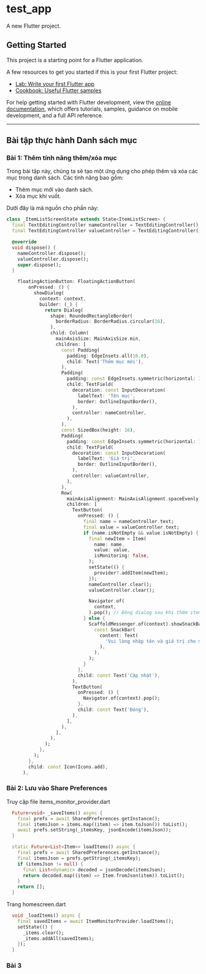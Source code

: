 # test_app

A new Flutter project.

## Getting Started

This project is a starting point for a Flutter application.

A few resources to get you started if this is your first Flutter project:

- [Lab: Write your first Flutter app](https://docs.flutter.dev/get-started/codelab)
- [Cookbook: Useful Flutter samples](https://docs.flutter.dev/cookbook)

For help getting started with Flutter development, view the
[online documentation](https://docs.flutter.dev/), which offers tutorials,
samples, guidance on mobile development, and a full API reference.

---

## Bài tập thực hành Danh sách mục

### Bài 1: Thêm tính năng thêm/xóa mục

Trong bài tập này, chúng ta sẽ tạo một ứng dụng cho phép thêm và xóa các mục trong danh sách. Các tính năng bao gồm:

- Thêm mục mới vào danh sách.
- Xóa mục khi vuốt.

Dưới đây là mã nguồn cho phần này:

```dart
class _ItemListScreenState extends State<ItemListScreen> {
  final TextEditingController nameController = TextEditingController();
  final TextEditingController valueController = TextEditingController();

  @override
  void dispose() {
    nameController.dispose();
    valueController.dispose();
    super.dispose();
  } 
```

```dart
    floatingActionButton: FloatingActionButton(
        onPressed: () {
          showDialog(
            context: context,
            builder: (_) {
              return Dialog(
                shape: RoundedRectangleBorder(
                  borderRadius: BorderRadius.circular(16),
                ),
                child: Column(
                  mainAxisSize: MainAxisSize.min,
                  children: [
                    const Padding(
                      padding: EdgeInsets.all(16.0),
                      child: Text('Thêm mục mới'),
                    ),
                    Padding(
                      padding: const EdgeInsets.symmetric(horizontal: 16.0),
                      child: TextField(
                        decoration: const InputDecoration(
                          labelText: 'Tên mục',
                          border: OutlineInputBorder(),
                        ),
                        controller: nameController,
                      ),
                    ),
                    const SizedBox(height: 16),
                    Padding(
                      padding: const EdgeInsets.symmetric(horizontal: 16.0),
                      child: TextField(
                        decoration: const InputDecoration(
                          labelText: 'Giá trị',
                          border: OutlineInputBorder(),
                        ),
                        controller: valueController,
                      ),
                    ),
                    Row(
                      mainAxisAlignment: MainAxisAlignment.spaceEvenly,
                      children: [
                        TextButton(
                          onPressed: () {
                            final name = nameController.text;
                            final value = valueController.text;
                            if (name.isNotEmpty && value.isNotEmpty) {
                              final newItem = Item(
                                name: name,
                                value: value,
                                isMonitoring: false,
                              );
                              setState(() {
                                provider?.addItem(newItem);
                              });
                              nameController.clear();
                              valueController.clear();

                              Navigator.of(
                                context,
                              ).pop(); // Đóng dialog sau khi thêm item
                            } else {
                              ScaffoldMessenger.of(context).showSnackBar(
                                const SnackBar(
                                  content: Text(
                                    'Vui lòng nhập tên và giá trị cho mục',
                                  ),
                                ),
                              );
                            }
                          },
                          child: const Text('Cập nhật'),
                        ),
                        TextButton(
                          onPressed: () {
                            Navigator.of(context).pop();
                          },
                          child: const Text('Đóng'),
                        ),
                      ],
                    ),
                  ],
                ),
              );
            },
          );
        },
        child: const Icon(Icons.add),
      ),
```
### Bài 2: Lưu vào Share Preferences
Truy cập file items_monitor_provider.dart
```dart
  Future<void> _saveItems() async {
    final prefs = await SharedPreferences.getInstance();
    final itemsJson = items.map((item) => item.toJson()).toList();
    await prefs.setString(_itemsKey, jsonEncode(itemsJson));
  }

  static Future<List<Item>> loadItems() async {
    final prefs = await SharedPreferences.getInstance();
    final itemsJson = prefs.getString(_itemsKey);
    if (itemsJson != null) {
      final List<dynamic> decoded = jsonDecode(itemsJson);
      return decoded.map((item) => Item.fromJson(item)).toList();
    }
    return [];
  }
```
Trang homescreen.dart
```dart
  void _loadItems() async {
    final savedItems = await ItemMonitorProvider.loadItems();
    setState(() {
      _items.clear();
      _items.addAll(savedItems);
    });
  }
  ```
### Bài 3

